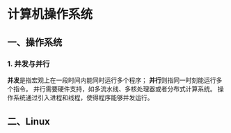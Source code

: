 # 计算机操作系统

## 一、操作系统

### 1. 并发与并行

**并发**是指宏观上在一段时间内能同时运行多个程序；
**并行**则指同一时刻能运行多个指令。
并行需要硬件支持，如多流水线、多核处理器或者分布式计算系统。
操作系统通过引入进程和线程，使得程序能够并发运行。

## 二、Linux

